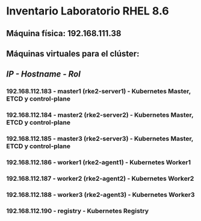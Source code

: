 # Inventario Laboratorio RHEL 8.6

## Máquina física: 192.168.111.38

## Máquinas virtuales para el clúster:

## *IP - Hostname - Rol*

### 192.168.112.183	- master1 (rke2-server1) - Kubernetes Master, ETCD y control-plane

### 192.168.112.184	- master2 (rke2-server2) - Kubernetes Master, ETCD y control-plane

### 192.168.112.185	- master3 (rke2-server3) - Kubernetes Master, ETCD y control-plane

### 192.168.112.186	- worker1 (rke2-agent1) - Kubernetes Worker1

### 192.168.112.187	- worker2 (rke2-agent2) - Kubernetes Worker2

### 192.168.112.188	- worker3 (rke2-agent3) - Kubernetes Worker3

### 192.168.112.190	- registry - Kubernetes Registry

